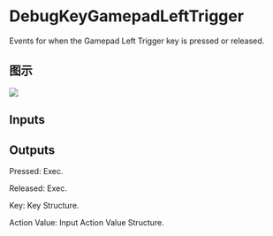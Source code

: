 # DebugKeyGamepadLeftTrigger

Events for when the Gamepad Left Trigger key is pressed or released.

## 图示

![]($-20221218-19175679.png)

## Inputs

## Outputs

Pressed: Exec.

Released: Exec.

Key: Key Structure.

Action Value: Input Action Value Structure.

